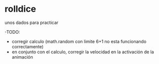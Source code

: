 # rolldice

unos dados para practicar

-TODO:

- corregir calculo (math.random con limite 6+1 no esta funcionando correctamente)
- en conjunto con el calculo, corregir la velocidad en la activación de la animación
